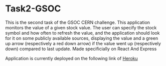 # Task2-GSOC
This is the second task of the GSOC CERN challenge. This application monitors the value of a given stock value. The user can specify the stock symbol and how often to refresh the value, and the application should look for it on some publicly available sources, displaying the value and a green up arrow (respectively a red down arrow) if the value went up (respectively down) compared to last update. Made specificially on React And Express


Application is currently deployed on the following link of [Heroku](https://aqueous-coast-42797.herokuapp.com/)

